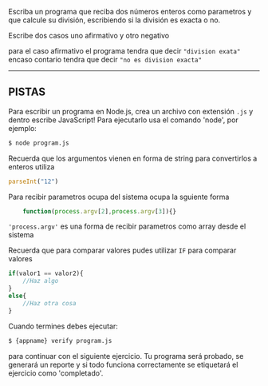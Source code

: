 Escriba un programa que reciba  dos números enteros como parametros y que calcule su división, escribiendo si la división es exacta o no.

Escribe dos casos uno afirmativo y otro negativo 

para el caso afirmativo el programa tendra que decir  `"division exata"`
encaso contario tendra que decir `"no es division exacta"`

----------------------------------------------------------------------
## PISTAS

Para escribir un programa en Node.js, crea un archivo con extensión `.js` y dentro escribe JavaScript! Para ejecutarlo usa el comando 'node', por ejemplo:
```sh
$ node program.js
```
Recuerda que los argumentos vienen en forma de string para convertirlos a enteros utiliza
```js
parseInt("12")
```

Para recibir parametros ocupa del sistema ocupa  la sguiente forma

```js
    function(process.argv[2],process.argv[3]){}
```
 `'process.argv'`  es una forma  de recibir parametros como array desde el sistema

Recuerda que  para comparar valores pudes utilizar  `IF` para comparar valores

```js
if(valor1 == valor2){
    //Haz algo
}
else{
    //Haz otra cosa
}

```

Cuando termines debes ejecutar:

```sh
$ {appname} verify program.js
```

para continuar con el siguiente ejercicio. Tu programa será probado, se generará un reporte y si todo funciona correctamente se etiquetará el ejercicio como 'completado'.